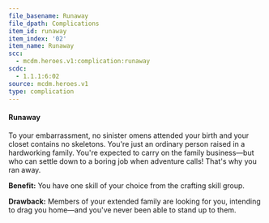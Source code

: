 ```yaml
---
file_basename: Runaway
file_dpath: Complications
item_id: runaway
item_index: '02'
item_name: Runaway
scc:
  - mcdm.heroes.v1:complication:runaway
scdc:
  - 1.1.1:6:02
source: mcdm.heroes.v1
type: complication
---
```


#### Runaway

To your embarrassment, no sinister omens attended your birth and your closet contains no skeletons. You're just an ordinary person raised in a hardworking family. You're expected to carry on the family business—but who can settle down to a boring job when adventure calls! That's why you ran away.

**Benefit:** You have one skill of your choice from the crafting skill group.

**Drawback:** Members of your extended family are looking for you, intending to drag you home—and you've never been able to stand up to them.
